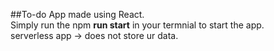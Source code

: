 ##To-do App made using React. <br>
Simply run the npm **run start** in your termnial to start the app. <br>
serverless app -> does not store ur data.
